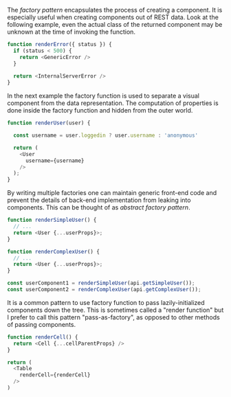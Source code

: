 The *factory pattern* encapsulates the process of creating a component.  It is
especially useful when creating components out of REST data. Look at the
following example, even the actual class of the returned component may be unknown
at the time of invoking the function.

```js
function renderError({ status }) {
  if (status < 500) {
    return <GenericError />
  }
  
  return <InternalServerError />
}
```

In the next example the factory function is used to separate a visual component
from the data representation. The computation of properties is done inside the
factory function and hidden from the outer world.

```js
function renderUser(user) {

  const username = user.loggedin ? user.username : 'anonymous'

  return (
    <User
      username={username}
    />
  );
}
```

By writing multiple factories one can maintain generic front-end code and prevent
the details of back-end implementation from leaking into components. This can
be thought of as *abstract factory pattern*.

```js
function renderSimpleUser() {
  // ...
  return <User {...userProps}>;
}

function renderComplexUser() {
  // ...
  return <User {...userProps}>;
}

const userComponent1 = renderSimpleUser(api.getSimpleUser());
const userComponent2 = renderComplexUser(api.getComplexUser());
```

It is a common pattern to use factory function to pass lazily-initialized
components down the tree. This is sometimes called a "render function" but I
prefer to call this pattern "pass-as-factory", as opposed to other methods of
passing components.

```js
function renderCell() {
  return <Cell {...cellParentProps} />
}

return (
  <Table
    renderCell={renderCell}
  />
)
```

